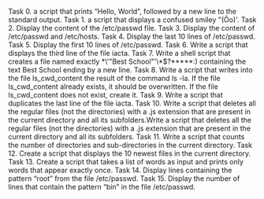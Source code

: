 Task 0. a script that prints “Hello, World”, followed by a new line to the standard output.
Task 1. a script that displays a confused smiley "(Ôo)'.
Task 2. Display the content of the /etc/passwd file.
Task 3. Display the content of /etc/passwd and /etc/hosts.
Task 4. Display the last 10 lines of /etc/passwd.
Task 5. Display the first 10 lines of /etc/passwd.
Task 6. Write a script that displays the third line of the file iacta.
Task 7. Write a shell script that creates a file named exactly \*\\'"Best School"\'\\*$\?\*\*\*\*\*:) containing the text Best School ending by a new line.
Task 8. Write a script that writes into the file ls_cwd_content the result of the command ls -la. If the file ls_cwd_content already exists, it should be overwritten. If the file ls_cwd_content does not exist, create it.
Task 9. Write a script that duplicates the last line of the file iacta.
Task 10. Write a script that deletes all the regular files (not the directories) with a .js extension that are present in the current directory and all its subfolders.Write a script that deletes all the regular files (not the directories) with a .js extension that are present in the current directory and all its subfolders.
Task 11. Write a script that counts the number of directories and sub-directories in the current directory.
Task 12. Create a script that displays the 10 newest files in the current directory.
Task 13. Create a script that takes a list of words as input and prints only words that appear exactly once.
Task 14. Display lines containing the pattern “root” from the file /etc/passwd.
Task 15. Display the number of lines that contain the pattern “bin” in the file /etc/passwd.

